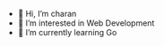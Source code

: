 - 👋 Hi, I’m charan
- 👀 I’m interested in Web Development
- 🌱 I’m currently learning Go


<!---
charanck/charanck is a ✨ special ✨ repository because its `README.md` (this file) appears on your GitHub profile.
You can click the Preview link to take a look at your changes.
--->
